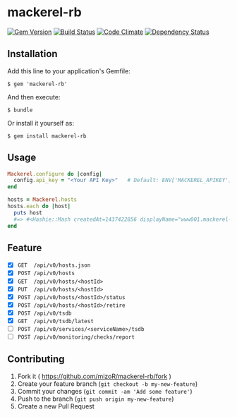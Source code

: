 # mackerel-rb
[![Gem Version](https://badge.fury.io/rb/mackerel-rb.svg)](http://badge.fury.io/rb/mackerel-rb)
[![Build Status](https://travis-ci.org/mizoR/mackerel-rb.svg)](https://travis-ci.org/mizoR/mackerel-rb)
[![Code Climate](https://codeclimate.com/github/mizoR/mackerel-rb/badges/gpa.svg)](https://codeclimate.com/github/mizoR/mackerel-rb)
[![Dependency Status](https://gemnasium.com/mizoR/mackerel-rb.svg)](https://gemnasium.com/mizoR/mackerel-rb)


## Installation

Add this line to your application's Gemfile:

    $ gem 'mackerel-rb'

And then execute:

    $ bundle

Or install it yourself as:

    $ gem install mackerel-rb

## Usage

```rb
Mackerel.configure do |config|
  config.api_key = "<Your API Key>"   # Default: ENV['MACKEREL_APIKEY']
end

hosts = Mackerel.hosts
hosts.each do |host|
  puts host
  #=> #<Hashie::Mash createdAt=1437422856 displayName="www001.mackerel-rb.dev" id="Dummmmmmmmy", ..., status="standby" type="unknown">
end
```

## Feature

- [x]  `GET  /api/v0/hosts.json`
- [x]  `POST /api/v0/hosts`
- [x]  `GET  /api/v0/hosts/<hostId>`
- [x]  `PUT  /api/v0/hosts/<hostId>`
- [x]  `POST /api/v0/hosts/<hostId>/status`
- [x]  `POST /api/v0/hosts/<hostId>/retire`
- [x]  `POST /api/v0/tsdb`
- [x]  `GET  /api/v0/tsdb/latest`
- [ ]  `POST /api/v0/services/<serviceName>/tsdb`
- [ ]  `POST /api/v0/monitoring/checks/report`

## Contributing

1. Fork it ( https://github.com/mizoR/mackerel-rb/fork )
2. Create your feature branch (`git checkout -b my-new-feature`)
3. Commit your changes (`git commit -am 'Add some feature'`)
4. Push to the branch (`git push origin my-new-feature`)
5. Create a new Pull Request

